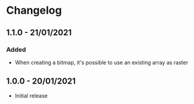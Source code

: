 # Changelog

## 1.1.0 - 21/01/2021
### Added
- When creating a bitmap, it's possible to use an existing array as raster

## 1.0.0 - 20/01/2021
- Initial release
